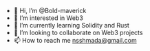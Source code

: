 - 👋 Hi, I’m @Bold-maverick
- 👀 I’m interested in Web3
- 🌱 I’m currently learning Solidity and Rust
- 💞️ I’m looking to collaborate on Web3 projects
- 📫 How to reach me nsshmada@gmail.com

<!---
Bold-maverick/Bold-maverick is a ✨ special ✨ repository because its `README.md` (this file) appears on your GitHub profile.
You can click the Preview link to take a look at your changes.
--->
